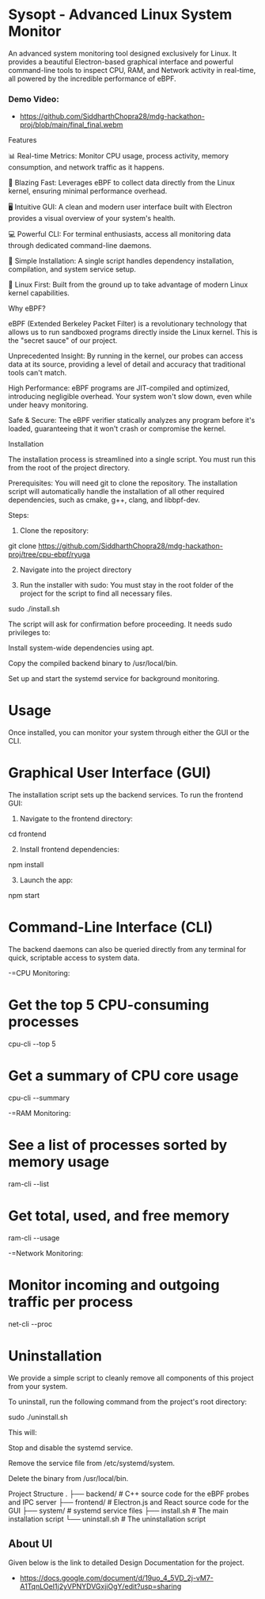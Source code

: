 # Sysopt - Advanced Linux System Monitor


An advanced system monitoring tool designed exclusively for Linux. It provides a beautiful Electron-based graphical interface and powerful command-line tools to inspect CPU, RAM, and Network activity in real-time, all powered by the incredible performance of eBPF.

### Demo Video: 
- https://github.com/SiddharthChopra28/mdg-hackathon-proj/blob/main/final_final.webm

Features

📊 Real-time Metrics: Monitor CPU usage, process activity, memory consumption, and network traffic as it happens.

🚀 Blazing Fast: Leverages eBPF to collect data directly from the Linux kernel, ensuring minimal performance overhead.

🖥️ Intuitive GUI: A clean and modern user interface built with Electron provides a visual overview of your system's health.

💻 Powerful CLI: For terminal enthusiasts, access all monitoring data through dedicated command-line daemons.

🔧 Simple Installation: A single script handles dependency installation, compilation, and system service setup.

🐧 Linux First: Built from the ground up to take advantage of modern Linux kernel capabilities.

Why eBPF?

eBPF (Extended Berkeley Packet Filter) is a revolutionary technology that allows us to run sandboxed programs directly inside the Linux kernel. This is the "secret sauce" of our project.

Unprecedented Insight: By running in the kernel, our probes can access data at its source, providing a level of detail and accuracy that traditional tools can't match.

High Performance: eBPF programs are JIT-compiled and optimized, introducing negligible overhead. Your system won't slow down, even while under heavy monitoring.

Safe & Secure: The eBPF verifier statically analyzes any program before it's loaded, guaranteeing that it won't crash or compromise the kernel.

Installation

The installation process is streamlined into a single script. You must run this from the root of the project directory.

Prerequisites:
You will need git to clone the repository. The installation script will automatically handle the installation of all other required dependencies, such as cmake, g++, clang, and libbpf-dev.

Steps:

1. Clone the repository:

git clone https://github.com/SiddharthChopra28/mdg-hackathon-proj/tree/cpu-ebpf/ryuga


2. Navigate into the project directory



3. Run the installer with sudo:
You must stay in the root folder of the project for the script to find all necessary files.

sudo ./install.sh


The script will ask for confirmation before proceeding. It needs sudo privileges to:

Install system-wide dependencies using apt.

Copy the compiled backend binary to /usr/local/bin.

Set up and start the systemd service for background monitoring.

# Usage

Once installed, you can monitor your system through either the GUI or the CLI.

# Graphical User Interface (GUI)

The installation script sets up the backend services. To run the frontend GUI:

1. Navigate to the frontend directory:

cd frontend


2. Install frontend dependencies:

npm install


3. Launch the app:

npm start

# Command-Line Interface (CLI)

The backend daemons can also be queried directly from any terminal for quick, scriptable access to system data.


-=CPU Monitoring:

# Get the top 5 CPU-consuming processes
cpu-cli --top 5

# Get a summary of CPU core usage
cpu-cli --summary

-=RAM Monitoring:

# See a list of processes sorted by memory usage
ram-cli --list

# Get total, used, and free memory
ram-cli --usage


-=Network Monitoring:

# Monitor incoming and outgoing traffic per process
net-cli --proc

# Uninstallation

We provide a simple script to cleanly remove all components of this project from your system.

To uninstall, run the following command from the project's root directory:

sudo ./uninstall.sh


This will:

Stop and disable the systemd service.

Remove the service file from /etc/systemd/system.

Delete the binary from /usr/local/bin.

Project Structure
.
├── backend/         # C++ source code for the eBPF probes and IPC server
├── frontend/        # Electron.js and React source code for the GUI
├── system/          # systemd service files
├── install.sh       # The main installation script
└── uninstall.sh     # The uninstallation script


## About UI
Given below is the link to detailed Design Documentation for the project.
- https://docs.google.com/document/d/19uo_4_5VD_2j-vM7-A1TqnLOeI1j2yVPNYDVGxjiOgY/edit?usp=sharing
